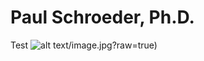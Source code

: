 # Paul Schroeder, Ph.D. 
Test
![alt text](https://github.com/pjschroeder/media/blob/master/Rails_re_wide1.JPG)/image.jpg?raw=true)
